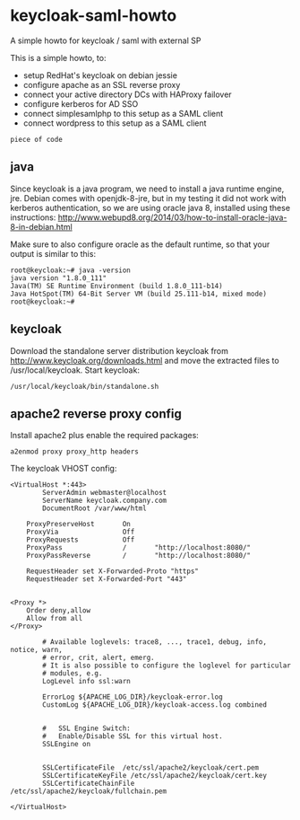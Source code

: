 # keycloak-saml-howto
A simple howto for keycloak / saml with external SP

This is a simple howto, to:
* setup RedHat's keycloak on debian jessie
* configure apache as an SSL reverse proxy
* connect your active directory DCs with HAProxy failover
* configure kerberos for AD SSO
* connect simplesamlphp to this setup as a SAML client
* connect wordpress to this setup as a SAML client

```
piece of code
```
## java
Since keycloak is a java program, we need to install a java runtime engine, jre. Debian comes with openjdk-8-jre, but in my testing it did not work with kerberos authentication, so we are using oracle java 8, installed using these instructions: http://www.webupd8.org/2014/03/how-to-install-oracle-java-8-in-debian.html

Make sure to also configure oracle as the default runtime, so that your output is similar to this:
```
root@keycloak:~# java -version
java version "1.8.0_111"
Java(TM) SE Runtime Environment (build 1.8.0_111-b14)
Java HotSpot(TM) 64-Bit Server VM (build 25.111-b14, mixed mode)
root@keycloak:~# 
```
## keycloak
Download the standalone server distribution keycloak from http://www.keycloak.org/downloads.html and move the extracted files to /usr/local/keycloak. Start keycloak:
```
/usr/local/keycloak/bin/standalone.sh
```

## apache2 reverse proxy config
Install apache2 plus enable the required packages: 
```
a2enmod proxy proxy_http headers
```
The keycloak VHOST config:
```
<VirtualHost *:443>
		ServerAdmin webmaster@localhost
		ServerName keycloak.company.com
		DocumentRoot /var/www/html

    ProxyPreserveHost       On
    ProxyVia                Off
    ProxyRequests           Off
    ProxyPass               /       "http://localhost:8080/"
    ProxyPassReverse        /       "http://localhost:8080/"

    RequestHeader set X-Forwarded-Proto "https"
    RequestHeader set X-Forwarded-Port "443"


<Proxy *>
    Order deny,allow
    Allow from all
</Proxy>

		# Available loglevels: trace8, ..., trace1, debug, info, notice, warn,
		# error, crit, alert, emerg.
		# It is also possible to configure the loglevel for particular
		# modules, e.g.
		LogLevel info ssl:warn

		ErrorLog ${APACHE_LOG_DIR}/keycloak-error.log
		CustomLog ${APACHE_LOG_DIR}/keycloak-access.log combined


		#   SSL Engine Switch:
		#   Enable/Disable SSL for this virtual host.
		SSLEngine on


		SSLCertificateFile	/etc/ssl/apache2/keycloak/cert.pem
		SSLCertificateKeyFile /etc/ssl/apache2/keycloak/cert.key
		SSLCertificateChainFile /etc/ssl/apache2/keycloak/fullchain.pem

</VirtualHost>
```
